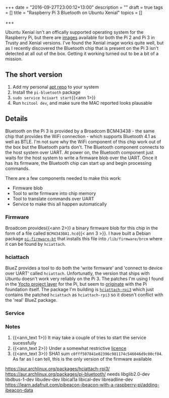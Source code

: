 +++
date = "2016-09-27T23:00:12+13:00"
description = ""
draft = true
tags = []
title = "Raspberry Pi 3 Bluetooth on Ubuntu Xenial"
topics = []

+++

Ubuntu Xenial isn't an offically supported operating system for the Raspberry Pi, but there are [images](https://wiki.ubuntu.com/ARM/RaspberryPi) available for both the Pi 2 and Pi 3 in Trusty and Xenial versions. I've found the Xenial image works quite well, but as I recently discovered the Bluetooth chip that is present on the Pi 3 isn't detected at all out of the box. Getting it working turned out to be a bit of a mission.

## The short version

1. Add my personal [apt repo](/repo) to your system
1. Install the `pi-bluetooth` package
1. `sudo service hciuart start`{{<ann 1>}}
1. Run `hcitool dev`, and make sure the MAC reported looks plausable

## Details

Bluetooth on the Pi 3 is provided by a Broadcom BCM43438 - the same chip that provides the WiFi connection - which supports Bluetooth 4.1 as well as BTLE. I'm not sure why the WiFi component of this chip work out of the box but the Bluetooth parts don't. The Bluetooth component connects to the host system over UART. At power on, the Bluetooth component just waits for the host system to write a firmware blob over the UART. Once it has its firmware, the Bluetooth chip can start up and begin processing commands.

There are a few components needed to make this work:

- Firmware blob
- Tool to write firmware into chip memory
- Tool to translate commands over UART
- Service to make this all happen automatically

### Firmware

Broadcom provides{{<ann 2>}} a binary firmware blob for this chip in the form of a file called `BCM43430A1.hcd`{{< ann 3 >}}. I have built a Debian package [`pi-firmware-bt`](https://github.com/insertjokehere/pi-firmware-bt) that installs this file into `/lib/firmware/brcm` where it can be found by `hciattach`.

### hciattach

BlueZ provides a tool to do both the 'write firmware' and 'connect to device over UART' called `hciattach`. Unfortunatly, the version that ships with Ubuntu doesn't work very reliably on the Pi 3. The patches I'm using I found in the [Yocto project layer](https://git.yoctoproject.org/cgit/cgit.cgi/meta-raspberrypi/tree/recipes-connectivity/bluez5/bluez5) for the Pi, but seem to [originate](http://archive.raspberrypi.org/debian/pool/main/b/bluez/bluez_5.23-2+rpi2.debian.tar.xz) with the Pi foundation itself. The package I'm building is [`hciattach-rpi3`](https://github.com/insertjokehere/hciattach-rpi3) which just contains the patched `hciattach` as `hciattach-rpi3` so it doesn't conflict with the 'real' BlueZ package.

### Service

### Notes
1. {{<ann_text 1>}} It may take a couple of tries to start the service sucessfully
1. {{<ann_text 2>}} Under a somewhat restrictive [licence](https://raw.githubusercontent.com/insertjokehere/pi-firmware-bt/master/LICENCE.broadcom_bcm43xx) 
1. {{<ann_text 3>}} SHA1 sum `c0fff507841e02396c981174c546046d9c80cf04`. As far as I can tell, this is the only version of the firmware available


https://aur.archlinux.org/packages/hciattach-rpi3/
https://aur.archlinux.org/packages/pi-bluetooth/
needs libglib2.0-dev libdbus-1-dev libudev-dev libical1a libical-dev libreadline-dev
https://learn.adafruit.com/pibeacon-ibeacon-with-a-raspberry-pi/adding-ibeacon-data

